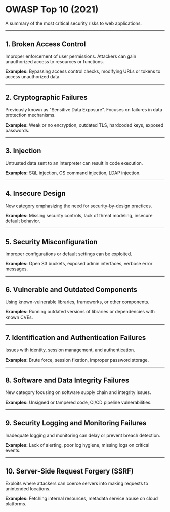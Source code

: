 # OWASP Top 10 (2021)

A summary of the most critical security risks to web applications.

---

## 1. Broken Access Control
Improper enforcement of user permissions. Attackers can gain unauthorized access to resources or functions.

**Examples:** Bypassing access control checks, modifying URLs or tokens to access unauthorized data.

---

## 2. Cryptographic Failures
Previously known as "Sensitive Data Exposure". Focuses on failures in data protection mechanisms.

**Examples:** Weak or no encryption, outdated TLS, hardcoded keys, exposed passwords.

---

## 3. Injection
Untrusted data sent to an interpreter can result in code execution.

**Examples:** SQL injection, OS command injection, LDAP injection.

---

## 4. Insecure Design
New category emphasizing the need for security-by-design practices.

**Examples:** Missing security controls, lack of threat modeling, insecure default behavior.

---

## 5. Security Misconfiguration
Improper configurations or default settings can be exploited.

**Examples:** Open S3 buckets, exposed admin interfaces, verbose error messages.

---

## 6. Vulnerable and Outdated Components
Using known-vulnerable libraries, frameworks, or other components.

**Examples:** Running outdated versions of libraries or dependencies with known CVEs.

---

## 7. Identification and Authentication Failures
Issues with identity, session management, and authentication.

**Examples:** Brute force, session fixation, improper password storage.

---

## 8. Software and Data Integrity Failures
New category focusing on software supply chain and integrity issues.

**Examples:** Unsigned or tampered code, CI/CD pipeline vulnerabilities.

---

## 9. Security Logging and Monitoring Failures
Inadequate logging and monitoring can delay or prevent breach detection.

**Examples:** Lack of alerting, poor log hygiene, missing logs on critical events.

---

## 10. Server-Side Request Forgery (SSRF)
Exploits where attackers can coerce servers into making requests to unintended locations.

**Examples:** Fetching internal resources, metadata service abuse on cloud platforms.

